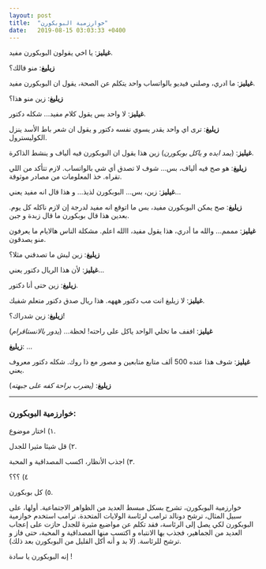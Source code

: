 ```yaml
---
layout: post
title:  "خوارزمية البوبكورن"
date:   2019-08-15 03:03:33 +0400
---
```


**غيليز**:  يا اخي يقولون البوبكورن مفيد.

**زيليغ**:  منو قالك؟

**غيليز**:  ما ادري، وصلني فيديو بالواتساب واحد يتكلم عن الصحة، يقول ان البوبكورن مفيد.

**زيليغ**:  زين منو هذا؟

**غيليز**:  لا واحد بس يقول كلام مفيد... شكله دكتور.

**زيليغ**:  ترى اي واحد يقدر يسوي نفسه دكتور و يقول ان شعر باط الأسد ينزل الكوليسترول.

**غيليز**:  (*يمد ايده و ياكل بوبكورن*) زين هذا يقول ان البوبكورن فيه ألياف و ينشط الذاكرة.

**زيليغ**:  هو صح فيه ألياف، بس... شوف لا تصدق أي شي بالواتساب. لازم تتأكد من اللي تقراه. خذ المعلومات من مصادر موثوقة.

**غيليز**:  زين، بس... البوبكورن لذيذ... و هذا قال انه مفيد يعني...

**زيليغ**:  صح يمكن البوبكورن مفيد، بس ما اتوقع انه مفيد لدرجة إن لازم ناكله كل يوم. بعدين هذا قال بوبكورن ما قال زبدة و جبن.

**غيليز**:  مممم... والله ما أدري، هذا يقول مفيد، االله اعلم. مشكلة الناس هالايام ما يعرفون منو يصدقون.

**زيليغ**:  زين ليش ما تصدقني مثلا؟

**غيليز**:  لأن هذا الريال دكتور يعني...

**زيليغ**: زين حتى أنا دكتور.

**غيليز**:  لا زيليغ انت مب دكتور هههه. هذا ريال صدق دكتور متعلم شفيك.

**زيليغ**:  زين شدراك؟!

**غيليز**: اففف ما تخلي الواحد ياكل على راحته! لحظة... (*يدور بالانستاقرام*)

**زيليغ**:  ...

**غيليز**: شوف هذا عنده 500 ألف متابع متابعين و مصور مع ذا روك. شكله دكتور معروف يعني.

**زيليغ**: *(يضرب براحة كفه على جبهته*)

---


### خوارزمية البوبكورن:

١) اختار موضوع.

٢) قل شيئا مثيرا للجدل.

٣) اجذب الأنظار، اكسب المصداقية و المحبة.

٤) ؟؟؟

٥) كل بوبكورن.

خوارزمية البوبكورن، تشرح بسكل مبسط العديد من الظواهر الاجتماعية. أولها، على سبيل المثال، ترشح دونالد ترامب لرئاسة الولايات المتحدة. ترامب استخدم خوازمية البوبكورن لكي يصل إلى الرئاسة، فقد تكلم عن مواضيع مثيرة للجدل حازت على إعجاب العديد من الجماهير، فجذب بها  الانتباه و اكتسب منها المصداقية و المحبة، حتى فاز و ترشح للرئاسة. (لا بد و أنه أكل القليل من البوبكورن بعد ذلك).

إنه البوبكورن يا سادة !
